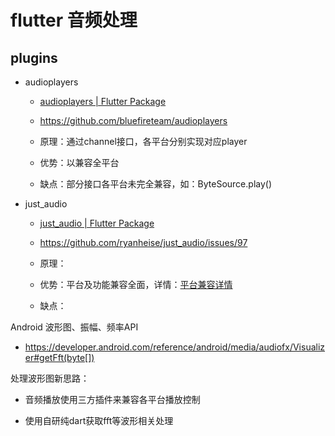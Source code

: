 # flutter 音频处理



## plugins

- audioplayers
  
  - [audioplayers | Flutter Package](https://pub.dev/packages/audioplayers)
  
  - https://github.com/bluefireteam/audioplayers
  
  - 原理：通过channel接口，各平台分别实现对应player
  
  - 优势：以兼容全平台
  
  - 缺点：部分接口各平台未完全兼容，如：ByteSource.play()

- just_audio
  
  - [just_audio | Flutter Package](https://pub.dev/packages/just_audio)
  
  - https://github.com/ryanheise/just_audio/issues/97
  
  - 原理：
  
  - 优势：平台及功能兼容全面，详情：[平台兼容详情](https://pub.dev/packages/just_audio#platform-support)
  
  - 缺点：



Android 波形图、振幅、频率API

- https://developer.android.com/reference/android/media/audiofx/Visualizer#getFft(byte[])



处理波形图新思路：

- 音频播放使用三方插件来兼容各平台播放控制

- 使用自研纯dart获取fft等波形相关处理


